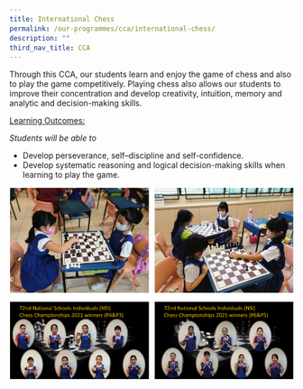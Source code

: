 ```yaml
---
title: International Chess
permalink: /our-programmes/cca/international-chess/
description: ""
third_nav_title: CCA
---
```

Through this CCA, our students learn and enjoy the game of chess and also to play the game competitively. Playing chess also allows our students to improve their concentration and develop creativity, intuition, memory and analytic and decision-making skills.

<u>Learning Outcomes:</u>

_Students will be able to_

*   Develop perseverance, self–discipline and self-confidence.
*   Develop systematic reasoning and logical decision-making skills when learning to play the game.

![International Chess](/images/International%20Chess.png)
